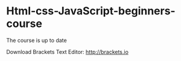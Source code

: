 # Html-css-JavaScript-beginners-course
The course is up to date


Download Brackets Text Editor:
http://brackets.io